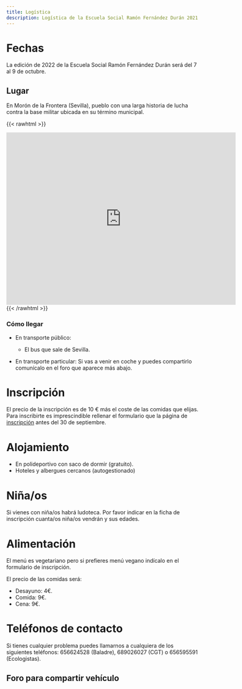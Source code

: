 ```yaml
---
title: Logística
description: Logística de la Escuela Social Ramón Fernández Durán 2021
---
```


# Fechas

La edición de 2022 de la Escuela Social Ramón Fernández Durán será del 7 al 9 de octubre.

## Lugar

En Morón de la Frontera (Sevilla), pueblo con una larga historia de lucha contra la base militar ubicada en su término municipal.

{{< rawhtml >}}
<iframe src="https://www.google.com/maps/embed?pb=!1m18!1m12!1m3!1d12724.766011963078!2d-5.463792253037116!3d37.12435873696293!2m3!1f0!2f0!3f0!3m2!1i1024!2i768!4f13.1!3m3!1m2!1s0xd0d610b65ac3de3%3A0x42282a0c890cb95e!2s41530%20Mor%C3%B3n%20de%20la%20Frontera%2C%20Sevilla!5e0!3m2!1ses!2ses!4v1659043859900!5m2!1ses!2ses" width="600" height="450" style="border:0;" allowfullscreen="" loading="lazy" referrerpolicy="no-referrer-when-downgrade"></iframe>
{{< /rawhtml >}}

### Cómo llegar

- En transporte público:
  - El bus que sale de Sevilla.

- En transporte particular: Si vas a venir en coche y puedes compartirlo comunícalo en el foro que aparece más abajo.

# Inscripción

El precio de la inscripción es de 10 € más el coste de las comidas que elijas. Para inscribirte es imprescindible rellenar el formulario que la página de [inscripción](../inscripcion) antes del 30 de septiembre.

# Alojamiento

- En polideportivo con saco de dormir (gratuito).
- Hoteles y albergues cercanos (autogestionado)

# Niña/os

Si vienes con niña/os habrá ludoteca. Por favor indicar en la ficha de inscripción cuanta/os niña/os vendrán y sus edades.

# Alimentación

El menú es vegetariano pero si prefieres menú vegano indícalo en el formulario de inscripción.

El precio de las comidas será:

- Desayuno: 4€.
- Comida: 9€.
- Cena: 9€.

# Teléfonos de contacto

Si tienes cualquier problema puedes llamarnos a cualquiera de los siguientes teléfonos: 656624528 (Baladre), 689026027 (CGT) o 656595591 (Ecologistas).

## Foro para compartir vehículo